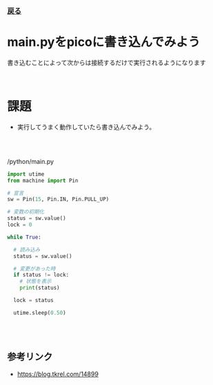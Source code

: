 ### [戻る](./../system.md)

# main.pyをpicoに書き込んでみよう

書き込むことによって次からは接続するだけで実行されるようになります

<br>

# 課題

- 実行してうまく動作していたら書き込んでみよう。

<br><br>

/python/main.py

```python
import utime
from machine import Pin

# 宣言
sw = Pin(15, Pin.IN, Pin.PULL_UP)

# 変数の初期化
status = sw.value()
lock = 0

while True:

  # 読み込み
  status = sw.value()

  # 変更があった時
  if status != lock:
    # 状態を表示
    print(status)

  lock = status

  utime.sleep(0.50)
```

<br><br>

## 参考リンク

- https://blog.tkrel.com/14899
